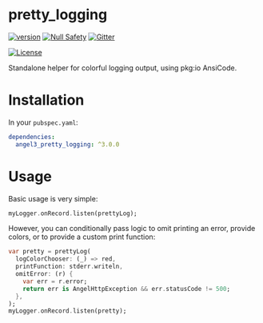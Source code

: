 # pretty\_logging
[![version](https://img.shields.io/badge/pub-v3.0.2-brightgreen)](https://pub.dartlang.org/packages/angel3_pretty_logging)
[![Null Safety](https://img.shields.io/badge/null-safety-brightgreen)](https://dart.dev/null-safety)
[![Gitter](https://img.shields.io/gitter/room/angel_dart/discussion)](https://gitter.im/angel_dart/discussion)

[![License](https://img.shields.io/github/license/dukefirehawk/angel)](https://github.com/dukefirehawk/angel/tree/angel3/packages/pretty_logging/LICENSE)

Standalone helper for colorful logging output, using pkg:io AnsiCode.

# Installation
In your `pubspec.yaml`:

```yaml
dependencies:
  angel3_pretty_logging: ^3.0.0
```

# Usage
Basic usage is very simple:

```dart
myLogger.onRecord.listen(prettyLog);
```

However, you can conditionally pass logic to omit printing an
error, provide colors, or to provide a custom print function:

```dart
var pretty = prettyLog(
  logColorChooser: (_) => red,
  printFunction: stderr.writeln,
  omitError: (r) {
    var err = r.error;
    return err is AngelHttpException && err.statusCode != 500;
  },
);
myLogger.onRecord.listen(pretty);
```

